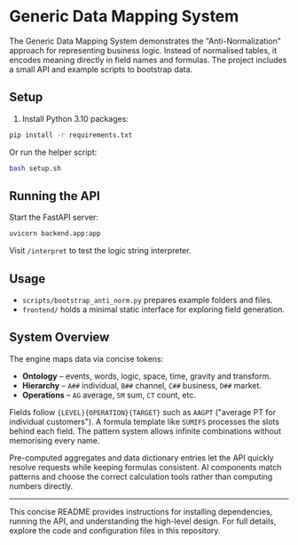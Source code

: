 # Generic Data Mapping System

The Generic Data Mapping System demonstrates the "Anti-Normalization" approach for representing business logic. Instead of normalised tables, it encodes meaning directly in field names and formulas. The project includes a small API and example scripts to bootstrap data.

## Setup

1. Install Python 3.10 packages:

```bash
pip install -r requirements.txt
```

Or run the helper script:

```bash
bash setup.sh
```

## Running the API

Start the FastAPI server:

```bash
uvicorn backend.app:app
```

Visit `/interpret` to test the logic string interpreter.

## Usage

- `scripts/bootstrap_anti_norm.py` prepares example folders and files.
- `frontend/` holds a minimal static interface for exploring field generation.

## System Overview

The engine maps data via concise tokens:

- **Ontology** – events, words, logic, space, time, gravity and transform.
- **Hierarchy** – `A##` individual, `B##` channel, `C##` business, `D##` market.
- **Operations** – `AG` average, `SM` sum, `CT` count, etc.

Fields follow `{LEVEL}{OPERATION}{TARGET}` such as `AAGPT` ("average PT for individual customers"). A formula template like `SUMIFS` processes the slots behind each field. The pattern system allows infinite combinations without memorising every name.

Pre-computed aggregates and data dictionary entries let the API quickly resolve requests while keeping formulas consistent. AI components match patterns and choose the correct calculation tools rather than computing numbers directly.

---

This concise README provides instructions for installing dependencies, running the API, and understanding the high-level design. For full details, explore the code and configuration files in this repository.
